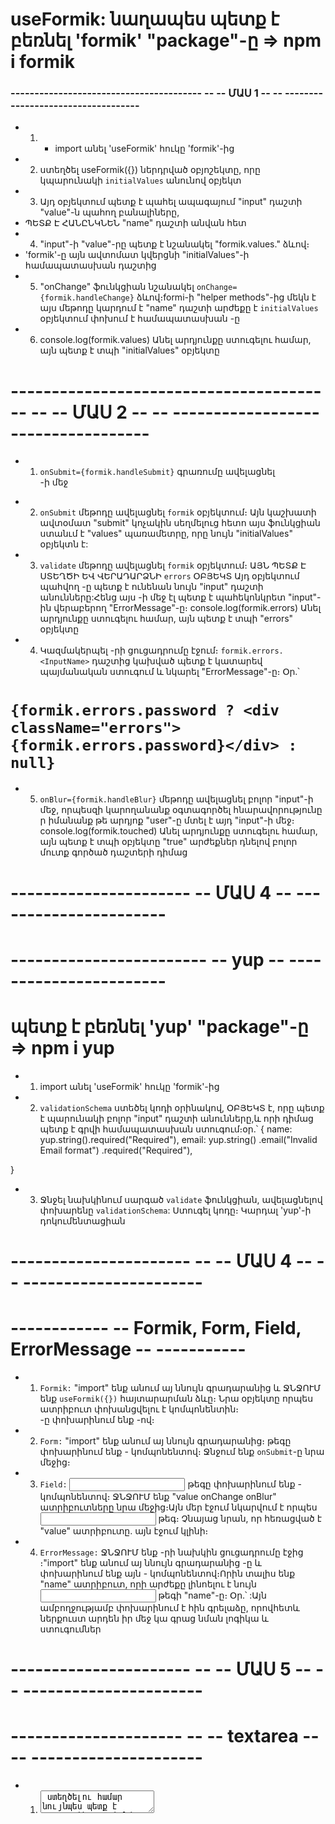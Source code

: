 
#  useFormik: նաղապես պետք է բեռնել 'formik' "package"-ը =>  npm i formik
### ---------------------------------------- -- -- ՄԱՍ 1 -- -- -----------------------------------
-  1. - import անել 'useFormik' հուկը 'formik'-ից
-  2. ստեղծել useFormik({}) ներդրված օբյոշեկտը, որը կպարունակի `initialValues` անունով օբյեկտ
-  3. Այդ օբյեկտում պետք է պահել ապագայում "input" դաշտի "value"-ն պահող բանալիները, 
- ՊԵՏՔ Է ՀԱՆԸՆԿՆԵՆ  "name" դաշտի անվան հետ
-  4. "input"-ի "value"-րը պետք է նշանակել  "formik.values.<InputName>" ձևով։
- 'formik'-ը այն ավտոմատ կվերցնի "initialValues"-ի համապատասխան դաշտից
-  5.  "onChange" ֆունկցիան նշանակել `onChange={formik.handleChange}` ձևով։formi-ի "helper methods"-ից մեկն է
այս մեթոդը կարդում է "name" դաշտի արժեքը է `initialValues` օբյեկտում փոխում է համապատասխան <key>-ը
-  6. console.log(formik.values) Անել արդյունքը ստուգելու համար, այն պետք է տպի "initialValues" օբյեկտը 


# ---------------------------------------- -- -- ՄԱՍ 2 -- -- -----------------------------------
-  1. `	onSubmit={formik.handleSubmit} ` գրառումը ավելացնել <form>-ի մեջ
-  2. ` onSubmit ` մեթոդը ավելացնել `formik` օբյեկտում։ Այն կաշխատի ավտօմատ "submit" կոչակին սեղմելուց հետո
այս ֆունկցիան ստանւմ է "values" պառամետրը, որը նույն "initialValues" օբյեկտն է:
-  3. ` validate ` մեթոդը ավելացնել `formik` օբյեկտում։ ԱՅՆ ՊԵՏՔ Է ՍՏԵՂԾԻ ԵՎ ՎԵՐԱԴԱՐՁՆԻ `errors` ՕԲՅԵԿՏ 
Այդ օբյեկտում պահվող <key>-ը պետք է ունենան նույն "input" դաշտի անունները:Հենց այս <key>-ի մեջ էլ պետք է պահեկոնկրետ "input"-ին վերաբերող "ErrorMessage"-ը։
console.log(formik.errors) Անել արդյունքը ստուգելու համար, այն պետք է տպի "errors" օբյեկտը
-  4.  Կազմակերպել <ErrorMessage>-րի ցուցադրումը էջում։ `formik.errors.<InputName>` դաշտից կախված պետք է կատարեվ պայմանական ստուգում և նկարել "ErrorMessage"-ը։ Օր․՝
 # ` {formik.errors.password ? <div className="errors">{formik.errors.password}</div> : null} ` # 
-  5. `	onBlur={formik.handleBlur} ` մեթոդը ավելացնել բոլոր "input"-ի մեջ, որպեսզի կարողանանք օգտագործել <touched> հնարավորությունը ր իմանանք թե արդյոք "user"-ը մտել է այդ "input"-ի մեջ։
console.log(formik.touched) Անել արդյունքը ստուգելու համար, այն պետք է տպի  օբյեկտը "true" արժեքներ դնելով բոլոր մուտք գործած դաշտերի դիմաց


# ----------------------  -- ՄԱՍ 4 --  ----------------------
# ------------------------ -- yup -- -----------------------
# պետք է բեռնել 'yup' "package"-ը =>  npm i yup
-  1. import անել 'useFormik' հուկը 'formik'-ից
-  2.  `validationSchema` ստեծել կոդի օրինակով, ՕԲՅԵԿՏ է, որը պետք է պարունակի բոլոր "input" դաշտի անունները,և որի դիմաց պետք է գրվի համապատասխան ստուգում։օր․՝
{
	name: yup.string().required("Required"),
	email: yup.string()
		.email("Invalid Email format")
		.required("Required"),

}
-  3. Ջնջել նախկինում սարգած `validate` ֆունկցիան, ավելացնելով փոխարենը `validationSchema`: Ստուգել կոդը։ Կարդալ 'yup'-ի դոկումենտացիան

# ---------------------- -- -- ՄԱՍ 4 -- -- ----------------------
# ------------ -- Formik, Form, Field, ErrorMessage -- -----------

-  1. `Formik:` "import" ենք անում այ ննույն գրադարանից և ՋՆՋՈՒՄ ենք `useFormik({})` հայտարարման ձևը։ Նրա օբյեկտը որպես ատրիբուտ փոխանցվելու է <Formik> կոմպոնենտին։ <div>-ը փոխարինում ենք <Formik>-ով։
-  2. `Form:` "import" ենք անում այ ննույն գրադարանից։ <Form> թեգը փոխարինում ենք <Form>- կոմպոնենտով։ Ջնջում ենք `onSubmit`-ը նրա մեջից։
-  3. `Field:` <input> թեգը փոխարինում ենք <Field>- կոմպոնենտով։ ՋՆՋՈՒՄ ենք "value onChange onBlur" ատրիբուտները նրա մեջից։Այն մեր էջում նկարվում է որպես <input> թեգ։ Չնայաց նրան, որ հեռացված է "value" ատրիբուտը․ այն էջում կլինի։
-  4.  `ErrorMessage:` ՋՆՋՈՒՄ ենք  <ErrorMessage>-րի նախկին ցուցադրումը էջից ։"import" ենք անում այ ննույն գրադարանից <ErrorMessage>-ը և փոխարինում ենք այն  <ErrorMessage/>- կոմպոնենտով։Որին տալիս ենք "name" ատրիբուտ, որի արժեքը լինոելու է	նույն 	<input> թեգի "name"-ը։ Օր․՝ 	<ErrorMessage email="email"/>:Այն ամբողջությամբ փոխարինում է հին գրելաձը, որովհետև ներքուստ արդեն իր մեջ կա գրաց նման լոգիկա և ստուգումներ		


# ---------------------- -- -- ՄԱՍ 5 -- -- ----------------------
# --------------------- -- -- textarea -- -- ---------------------

-  1.  <textarea> ստեղծելու համար նույնպես պետք է օգտագործել  <Field>- կոմպոնենտը, մեկ հավելումով։Նրա ատրիբուտների մեջ պետք է ավելացնել as="textarea" գրվածքը։ Համապատասղանորեն պետք է `initialValues` օբյեկտում ավելացնել նոր դաշտ՝ դաշտի արժեքը պահելու համար, և ստեղծել մեր ֆորմայում ևս մեկ <div>։
# address ՍՏՈՒԳՈՒՄՈՎ!
 `Տարբերությունը` <Field>- կոմպոնենտը պետք է սարգել զույգ,այն իր մեջ հայտարարում է "function" ՈՐԸ ՎԵՐԱԴԱՐՁՆԵԼՈՒ Է ամբողջ մարմինը,
 "function"-ին տալ "props" պառամետրը և տպել այն "console"-ոմ։Յան վերադարձնելու է `{field: {…}, form: {…}, meta: {…}}` օբյեկտը, որնշի հնարավորություններն  էլ օգտագործելու ենք ստուգումների համար  


 # --------------------- -- -- ՄԱՍ 6 -- -- ---------------------
 # ------------------ -- -- ErrorMessage -- -- ---------------------

-  1. <ErrorMessage>-ը տեղադրել թեգի մեջ։Դա հնարավոր է անել իր մեջ տեղադրվող `component` ատրիբուտի միջոցով։Օր․՝
# <ErrorMessage component="p">
Այս օրինակով "ErrorMessage"-ը կտեղադրվի "p" թեգի մեջ։ Գործողությունը կատարվում է ավոմատ "formik"-ի կողմից։
"component" արգումենտի կարելի է փոխանցել նաև կոմպենենտ(այլ js ֆայլ)։ `Օր․՝`
# <ErrorMessage component={<ComponentName>}> | կամ ՝
# 	<ErrorMessage name="email">
# 		{errMsg => <div className="error">{errMsg}</div>}
# </ErrorMessage>

 # --------------------- -- -- ՄԱՍ 6 -- -- ---------------------
 # ------------- -- -- Ներդրված Օբյեկտներ -- -- ----------------

 -  1. `initialValues` օբյեկտում ավելացնել "social:{facebook:"",vk:""}" օբյեկտը։ ստեղծել մեր ֆորմայում ևս 2 <div> նրանց դաշտերը պատկերելու համար։Ամենը նույն է բացի "name" ատրիբուտից, որը նշանակելու ենք `name="social.facebook"` ձևով :
 -  2. `phoineNumber`։ Արժեքները կարելի է պահել նաև զանգվածի տեսքով։ "phoinenumber:["",""]", իսկ այդ դածշեորի "name" ատրիբուտները նշանակել արդեն `name="phoinenumber[0 | 1]"` ձևով:ԳՐԵՔ ԻՆՔՆԵՐԴ!


 # --------------------- -- -- ՄԱՍ 6 -- -- ---------------------
 # ------------------- -- -- FieldArray -- -- --------------------
 -  1. `FieldArray` "import" ենք անում այ ննույն գրադարանից: Ավելացնում ենք "PhNumbers:[""]" բանալին `initialValues` օբյեկտում:
 -  2. Ավելացնում ենք  <FieldArray name="PhNumbers"></FieldArray> մեր ֆորմայում:Aյն իր մեջ նույնպես հայտարարում է "function" ՈՐԸ ՎԵՐԱԴԱՐՁՆԵԼՈՒ Է ամբողջ մարմինը։

 # ------------------- -- -- FastField -- -- --------------------
 `FastField`-ը <Field>-ի ոպտիմիզացված տարբերակն է, Եթե վերջինս աշխատում է ամեն մի ինփուտի "onChange"-ի ժամանակ ապա  `FastField`-ը միայն հենց իր միջոցով ստեղծված ինփուտի "onChange"-ի ժամանակ է աշխատում, դրանով իսկ "խնաելով" "render"-ի քանակը։
 console.log("Input render") անլե "address" դաշտում համոզվելւ համար։
 

 # --------------------- -- -- ՄԱՍ 8 -- -- ---------------------
 # ------------------- -- -- validation -- -- --------------------
 -  1.  `formik`-ի վալիդացիան աշխատում է ամեն մի "onChange"-ի և "OnBlur"-ի ժամանակ՝գեներացնելով "form.erros" օբյեկտը։Մենք կարող ենք որոշել թե ստուգումը, որ փուլում կատարվի նշելով համապատասխան ատրիբուտները <Formik> գլխավոր կոմպոնենտում։ Օր․՝ 
# validateOnChange={false}
# validateOnBlur={true}
-  2. Ցանկացած "input" դաշտ կարող է ունենալ սեպական `"validate"` ֆունկցիան, բավական են նման անունով ատրիբուտ փոխանցել նրան և նրա արժեքը հավասարեցնել ֆունկցիայի անունին։ Այդ ֆունկցիայում էլ գրել դաշտի արժեքի ստուգման լոգիկան։
